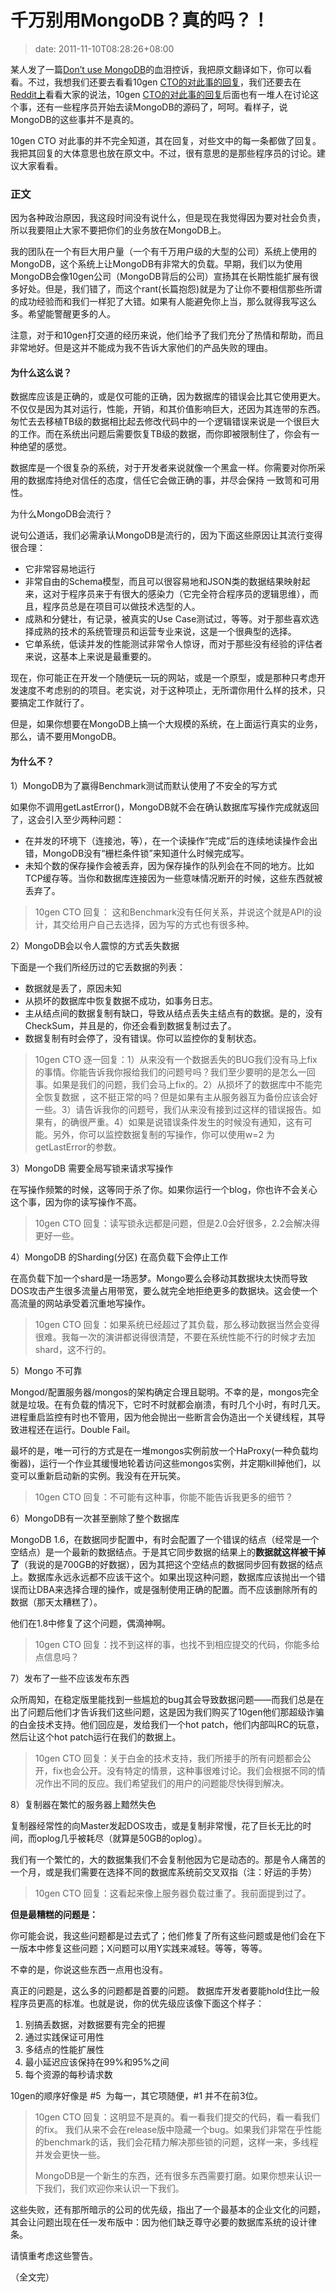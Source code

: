 # 千万别用MongoDB？真的吗？！
>date: 2011-11-10T08:28:26+08:00


某人发了一篇[Don’t use MongoDB](http://pastebin.com/raw.php?i=FD3xe6Jt)的血泪控诉，我把原文翻译如下，你可以看看。不过，我想我们还要去看看10gen [CTO的对此事的回复](http://news.ycombinator.com/item?id=3202081)，我们还要去在[Reddit上](http://www.reddit.com/r/programming/comments/m2b2b/dont_use_mongodb/)看看大家的说法，10gen [CTO的对此事的回复](http://news.ycombinator.com/item?id=3202081)后面也有一堆人在讨论这个事，还有一些程序员开始去读MongoDB的源码了，呵呵。看样子，说MongoDB的这些事并不是真的。


10gen CTO 对此事的并不完全知道，其在回复，对些文中的每一条都做了回复。我把其回复的大体意思也放在原文中。不过，很有意思的是那些程序员的讨论。建议大家看看。


### 正文


因为各种政治原因，我这段时间没有说什么，但是现在我觉得因为要对社会负责，所以我要阻止大家不要把你们的业务放在MongoDB上。


我的团队在一个有巨大用户量（一个有千万用户级的大型的公司）系统上使用的MongoDB，这个系统上让MongoDB有非常大的负载。早期，我们以为使用MongoDB会像10gen公司（MongoDB背后的公司）宣扬其在长期性能扩展有很多好处。但是，我们错了，而这个rant(长篇抱怨)就是为了让你不要相信那些所谓的成功经验而和我们一样犯了大错。如果有人能避免你上当，那么就得我写这么多。希望能警醒更多的人。


注意，对于和10gen打交道的经历来说，他们给予了我们充分了热情和帮助，而且非常地好。但是这并不能成为我不告诉大家他们的产品失败的理由。



#### 为什么这么说？


数据库应该是正确的，或是仅可能的正确，因为数据库的错误会比其它使用更大。不仅仅是因为其对运行，性能，开销，和其价值影响巨大，还因为其连带的东西。匆忙去去移植TB级的数据相比起去修改代码中的一个逻辑错误来说是一个很巨大的工作。而在系统出问题后需要恢复TB级的数据，而你即被限制住了，你会有一种绝望的感觉。


数据库是一个很复杂的系统，对于开发者来说就像一个黑盒一样。你需要对你所采用的数据库持绝对信任的态度，信任它会做正确的事，并尽会保持 一致笥和可用性。


为什么MongoDB会流行？


说句公道话，我们必需承认MongoDB是流行的，因为下面这些原因让其流行变得很合理：


* 它非常容易地运行
* 非常自由的Schema模型，而且可以很容易地和JSON类的数据结果映射起来，这对于程序员来于有很大的感染力（它完全符合程序员的逻辑思维），而且，程序员总是在项目可以做技术选型的人。
* 成熟和分健壮，有记录，被真实的Use Case测试过，等等。对于那些喜欢选择成熟的技术的系统管理员和运营专业来说，这是一个很典型的选择。
* 它单系统，低读并发的性能测试非常令人惊讶，而对于那些没有经验的评估者来说，这基本上来说是最重要的。


现在，你可能正在开发一个随便玩一玩的网站，或是一个原型，或是那种只考虑开发速度不考虑别的的项目。老实说，对于这种项止，无所谓你用什么样的技术，只要搞定工作就行了。


但是，如果你想要在MongoDB上搞一个大规模的系统，在上面运行真实的业务，那么，请不要用MongoDB。


#### 为什么不？


1）MongoDB为了赢得Benchmark测试而默认使用了不安全的写方式


如果你不调用getLastError()，MongoDB就不会在确认数据库写操作完成就返回了，这会引入至少两种问题：


* 在并发的环境下（连接池，等），在一个读操作“完成”后的连续地读操作会出错，MongoDB没有“栅栏条件锁”来知道什么时候完成写。
* 未知个数的保存操作会被丢弃，因为保存操作的队列会在不同的地方。比如TCP缓存等。当你和数据库连接因为一些意味情况断开的时候，这些东西就被丢弃了。



> 
> 10gen CTO 回复： 这和Benchmark没有任何关系，并说这个就是API的设计，其交给用户自己去选择，因为写的方式也有很多种。
> 


2）MongoDB会以令人震惊的方式丢失数据


下面是一个我们所经历过的它丢数据的列表：


* 数据就是丢了，原因未知
* 从损坏的数据库中恢复数据不成功，如事务日志。
* 主从结点间的数据复制有缺口，导致从结点丢失主结点有的数据。是的，没有CheckSum，并且是的，你还会看到数据复制过去了。
* 数据复制有时会停了，没有错误。你可以监控你的复制状态。



> 
> 10gen CTO 逐一回复：1）从来没有一个数据丢失的BUG我们没有马上fix的事情。你能告诉我你报给我们的问题号吗？我们至少要明的是怎么一回事。如果是我们的问题，我们会马上fix的。2）从损坏了的数据库中不能完全恢复数据 ，这不挺正常的吗？但是如果有主从服务器互为备份应该会好一些。3）请告诉我你的问题号，我们从来没有接到过这样的错误报告。如果有，的确很严重。4）如果是说错误条件发生的时候没有通知，这有可能。另外，你可以监控数据复制的写操作，你可以使用w=2 为getLastError的参数。
> 


3）MongoDB 需要全局写锁来请求写操作


在写操作频繁的时候，这等同于杀了你。如果你运行一个blog，你也许不会关心这个事，因为你的读写操作不高。



> 10gen CTO 回复：读写锁永远都是问题，但是2.0会好很多，2.2会解决得更好一些。
> 
> 


4）MongoDB 的Sharding(分区) 在高负载下会停止工作


在高负载下加一个shard是一场恶梦。Mongo要么会移动其数据块太快而导致DOS攻击产生很多流量占用带宽，要么就完全地拒绝更多的数据块。这会使一个高流量的网站承受着沉重地写操作。



> 10gen CTO 回复：如果系统已经超过了其负载，那么移动数据当然会变得很难。我每一次的演讲都说得很清楚，不要在系统性能不行的时候才去加shard，这不行的。
> 
> 


5）Mongo 不可靠


Mongod/配置服务器/mongos的架构确定合理且聪明。不幸的是，mongos完全就是垃圾。在有负载的情况下，它时不时就都会崩溃，有时几个小时，有时几天。进程重启监控有时也不管用，因为他会抛出一些断言会伪造出一个关键线程，其导致进程还在运行。Double Fail。


最坏的是，唯一可行的方式是在一堆mongos实例前放一个HaProxy(一种负载均衡器)，运行一个作业其缓慢地轮着访问这些mongos实例，并定期kill掉他们，以变可以重新启动新的实例。我没有在开玩笑。



> 10gen CTO 回复：不可能有这种事，你能不能告诉我更多的细节？
> 
> 


6）MongoDB有一次甚至删除了整个数据库


MongoDB 1.6，在数据同步配置中，有时会配置了一个错误的结点（经常是一个空结点）是一个最新的数据结点。于是其它同步数据的结果上的**数据就这样被干掉了**（我说的是700GB的好数据），因为其把这个空结点的数据同步回有数据的结点上。数据库永远永远都不应该干这个。如果出现这种问题，数据库应该抛出一个错误而让DBA来选择合理的操作，或是强制使用正确的配置。而不应该删除所有的数据（那天太糟糕了）。


他们在1.8中修复了这个问题，偶滴神啊。



> 10gen CTO 回复：找不到这样的事，也找不到相应提交的代码，你能多给点信息吗？
> 
> 


7）发布了一些不应该发布东西


众所周知，在稳定版里能找到一些尴尬的bug其会导致数据问题——而我们总是在出了问题后他们才告诉我们这些问题，这是因为我们购买了10gen他们那超级诈骗的白金技术支持。他们回应是，发给我们一个hot patch，他们内部叫RC的玩意，然后让这个hot patch运行在我们的数据上。



> 10gen CTO 回复：关于白金的技术支持，我们所接手的所有问题都会公开，fix也会公开。没有特定的情景，这种事很难讨论。我们会根据不同的情况作出不同的反应。我们希望我们的用户的问题能尽快得到解决。
> 
> 


8）复制器在繁忙的服务器上黯然失色


复制器经常性的向Master发起DOS攻击，或是复制非常慢，花了巨长无比的时间，而oplog几乎被耗尽（就算是50GB的oplog）。


我们有一个繁忙的，大的数据集我们不会复制他因为它是动态的。那是令人痛苦的一个月，或是我们需要在选择不同的数据库系统前交叉双指（注：好运的手势）



> 10gen CTO 回复：这看起来像上服务器负载过重了。我前面提到过了。
> 
> 


**但是最糟糕的问题是：**


你可能会说，我这些问题都是过去式了；他们修复了所有这些问题或是他们会在下一版本中修复这些问题；X问题可以用Y实践来减轻。等等，等等。


不幸的是，你说这些东西一点用也没有。


真正的问题是，这么多的问题都是首要的问题。 数据库开发者要能hold住比一般程序员更高的标准。也就是说，你的优先级应该像下面这个样子：


1. 别搞丢数据，对数据要有完全的把握
2. 通过实践保证可用性
3. 多结点的性能扩展性
4. 最小延迟应该保持在99%和95%之间
5. 每个资源的每秒请求数


10gen的顺序好像是 #5  为每一，其它项随便，#1 并不在前3位。



> 10gen CTO 回复：这明显不是真的。看一看我们提交的代码，看一看我们的fix。 我们从来不会在release版中隐藏一个bug。如果我们非常在乎性能的benchmark的话，我们会花精力解决那些锁的问题，这样一来，多线程并发会更快一些。
> 
> 
> MongoDB是一个新生的东西，还有很多东西需要打磨。如果你想来认识一下我们，我们欢迎你来认识一下我们。
> 
> 


这些失败，还有那所暗示的公司的优先级，指出了一个最基本的企业文化的问题，其会让问题出现在任一发布版中：因为他们缺乏尊守必要的数据库系统的设计律条。


请慎重考虑这些警告。


（全文完）


